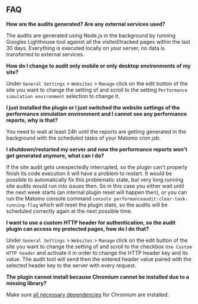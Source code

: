 ## FAQ

__How are the audits generated? Are any external services used?__

The audits are generated using Node.js in the background by running Googles Lighthouse tool against all the visited/tracked pages within the last 30 days. Everything is executed locally on your server, no data is transferred to external services.

__How do I change to audit only mobile or only desktop environments of my site?__

Under `General Settings` > `Websites` > `Manage` click on the edit button of the site you want to change the setting of and scroll to the setting `Performance simulation environment` selection to change it.

__I just installed the plugin or I just switched the website settings of the performance simulation environment and I cannot see any performance reports, why is that?__

You need to wait at least 24h until the reports are getting generated in the background with the scheduled tasks of your Matomo cron job.

__I shutdown/restarted my server and now the performance reports won't get generated anymore, what can I do?__

If the site audit gets unexpectedly interrupted, so the plugin can't properly finish its code execution it will have a problem to restart. It would be possible to automatically fix this problematic state, but very long running site audits would run into issues then. So in this case you either wait until the next week starts (an internal plugin reset will happen then), or you can run the Matomo console command `console performanceaudit:clear-task-running-flag` which will reset the plugin state, so the audits will be scheduled correctly again at the next possible time.

__I want to use a custom HTTP header for authentication, so the audit plugin can access my protected pages, how do I do that?__

Under `General Settings` > `Websites` > `Manage` click on the edit button of the site you want to change the setting of and scroll to the checkbox `Use Custom HTTP header` and activate it in order to change the HTTP header key and its value. The audit tool will send then the entered header value paired with the selected header key to the server with every request.

__The plugin cannot install because Chromium cannot be installed due to a missing library?__

Make sure [all necessary dependencies](https://github.com/puppeteer/puppeteer/blob/main/docs/troubleshooting.md#chrome-doesnt-launch-on-linux) for Chromium are installed.
